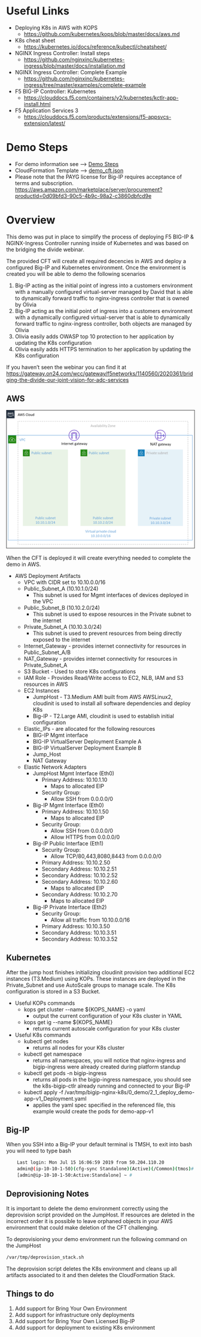 # Useful Links
* Deploying K8s in AWS with KOPS
    * https://github.com/kubernetes/kops/blob/master/docs/aws.md
* K8s cheat sheet
    * https://kubernetes.io/docs/reference/kubectl/cheatsheet/
* NGINX Ingress Controller: Install steps
    * https://github.com/nginxinc/kubernetes-ingress/blob/master/docs/installation.md
* NGINX Ingress Controller: Complete Example
    * https://github.com/nginxinc/kubernetes-ingress/tree/master/examples/complete-example
* F5 BIG-IP Controller: Kubernetes
    * https://clouddocs.f5.com/containers/v2/kubernetes/kctlr-app-install.html
* F5 Application Services 3
    * https://clouddocs.f5.com/products/extensions/f5-appsvcs-extension/latest/

# Demo Steps
* For demo information see --> [Demo Steps](/0_demo/readme.md)
* CloudFormation Template --> [demo_cft.json](/1_scripts/cft/demo_cft.json)
* Please note that the PAYG license for Big-IP requires acceptance of terms and subscription. https://aws.amazon.com/marketplace/server/procurement?productId=0d09bfd3-90c5-4b9c-98a2-c3860dbfcd9e

# Overview
This demo was put in place to simplify the process of deploying F5 BIG-IP & NGINX-Ingress Controller running inside of Kubernetes and was based on the bridging the divide webinar.

The provided CFT will create all required decencies in AWS and deploy a configured Big-IP and Kubernetes environment. Once the environment is created you will be able to demo the following scenarios
1.	Big-IP acting as the initial point of ingress into a customers environment with a manually configured virtual-server managed by David that is able to dynamically forward traffic to nginx-ingress controller that is owned by Olivia
2.	Big-IP acting as the initial point of ingress into a customers environment with a dynamically configured virtual-server that is able to dynamically forward traffic to nginx-ingress controller, both objects are managed by Olivia
3.	Olivia easily adds OWASP top 10 protection to her application by updating the K8s configuration
4.	Olivia easily adds HTTPS termination to her application by updating the K8s configuration

If you haven’t seen the webinar you can find it at https://gateway.on24.com/wcc/gateway/f5networks/1140560/2020361/bridging-the-divide-our-joint-vision-for-adc-services


## AWS
![Example VPC Architecture](/2_images/Env_VPC.png)

When the CFT is deployed it will create everything needed to complete the demo in AWS.
- AWS Deployment Artifacts
    - VPC with CIDR set to 10.10.0.0/16
    - Public_Subnet_A (10.10.1.0/24)
        - This subnet is used for Mgmt interfaces of devices deployed in the VPC
    - Public_Subnet_B (10.10.2.0/24)
        - This subnet is used to expose resources in the Private subnet to the internet
    - Private_Subnet_A (10.10.3.0/24)
        - This subnet is used to prevent resources from being directly exposed to the internet
    - Internet_Gateway - provides internet connectivity for resources in Public_Subnet_A/B
    - NAT_Gateway - provides internet connectivity for resources in Private_Subnet_A
    - S3 Bucket - Used to store K8s configurations
    - IAM Role - Provides Read/Write access to EC2, NLB, IAM and S3 resources in AWS
    - EC2 Instances
        - JumpHost - T3.Medium AMI built from AWS AWSLinux2, cloudinit is used to install all software dependencies and deploy K8s
        - Big-IP - T2.Large AMI, cloudinit is used to establish initial configuration
    - Elastic_IPs - are allocated for the following resources
        - BIG-IP Mgmt interface
        - BIG-IP VirtualServer Deployment Example A
        - BIG-IP VirtualServer Deployment Example B
        - Jump_Host
        - NAT Gateway
    - Elastic Network Adapters
        - JumpHost Mgmt Interface (Eth0)
            - Primary Address: 10.10.1.10
                - Maps to allocated EIP
            - Security Group:
                - Allow SSH from 0.0.0.0/0
        - Big-IP Mgmt Interface (Eth0)
            - Primary Address: 10.10.1.50
                - Maps to allocated EIP
            - Security Group:
                - Allow SSH from 0.0.0.0/0
                - Allow HTTPS from 0.0.0.0/0
        - Big-IP Public Interface (Eth1)
            - Security Group:
                - Allow TCP/80,443,8080,8443 from 0.0.0.0/0
            - Primary Address: 10.10.2.50
            - Secondary Address: 10.10.2.51
            - Secondary Address: 10.10.2.52
            - Secondary Address: 10.10.2.60
                - Maps to allocated EIP
            - Secondary Address: 10.10.2.70
                - Maps to allocated EIP
        - Big-IP Private Interface (Eth2)
            - Security Group:
                - Allow all traffic from 10.10.0.0/16
            - Primary Address: 10.10.3.50
            - Secondary Address: 10.10.3.51
            - Secondary Address: 10.10.3.52

## Kubernetes
After the jump host finishes initializing cloudinit provision two additional EC2 instances (T3.Medium) using KOPs. These instances are deployed in the Private_Subnet and use AutoScale groups to manage scale. The K8s configuration is stored in a S3 Bucket.

- Useful KOPs commands
    - kops get cluster --name ${KOPS_NAME} -o yaml
        - output the current configuration of your K8s cluster in YAML
    - kops get ig --name ${KOPS_NAME}
        - returns current autoscale configuration for your K8s cluster
- Useful K8s commands
    - kubectl get nodes
        - returns all nodes for your K8s cluster
    - kubectl get namespace
        - returns all namespaces, you will notice that nginx-ingress and bigip-ingress were already created during platform standup
    - kubectl get pods -n bigip-ingress
        - returns all pods in the bigip-ingress namespace, you should see the k8s-bigip-ctlr already running and connected to your Big-IP
    - kubectl apply -f /var/tmp/bigip-nginx-k8s/0_demo/2_1_deploy_demo-app-v1_Deployment.yaml
        - applies the yaml spec specified in the referenced file, this example would create the pods for demo-app-v1

## Big-IP
When you SSH into a Big-IP your default terminal is TMSH, to exit into bash you will need to type bash

```bash
    Last login: Mon Jul 15 16:06:59 2019 from 50.204.110.20
    admin@(ip-10-10-1-50)(cfg-sync Standalone)(Active)(/Common)(tmos)# bash
    [admin@ip-10-10-1-50:Active:Standalone] ~ #
```

## Deprovisioning Notes
It is important to delete the demo environment correctly using the deprovision script provided on the JumpHost. If resources are deleted in the incorrect order it is possible to leave orphaned objects in your AWS environment that could make deletion of the CFT challenging.

To deprovisioning your demo environment run the following command on the JumpHost
```bash
/var/tmp/deprovision_stack.sh
```

The deprovision script deletes the K8s environment and cleans up all artifacts associated to it and then deletes the CloudFormation Stack.

## Things to do
1. Add support for Bring Your Own Environment
1. Add support for infrastructure only deployments
1. Add support for Bring Your Own Licensed Big-IP
1. Add support for deployment to existing K8s environment
